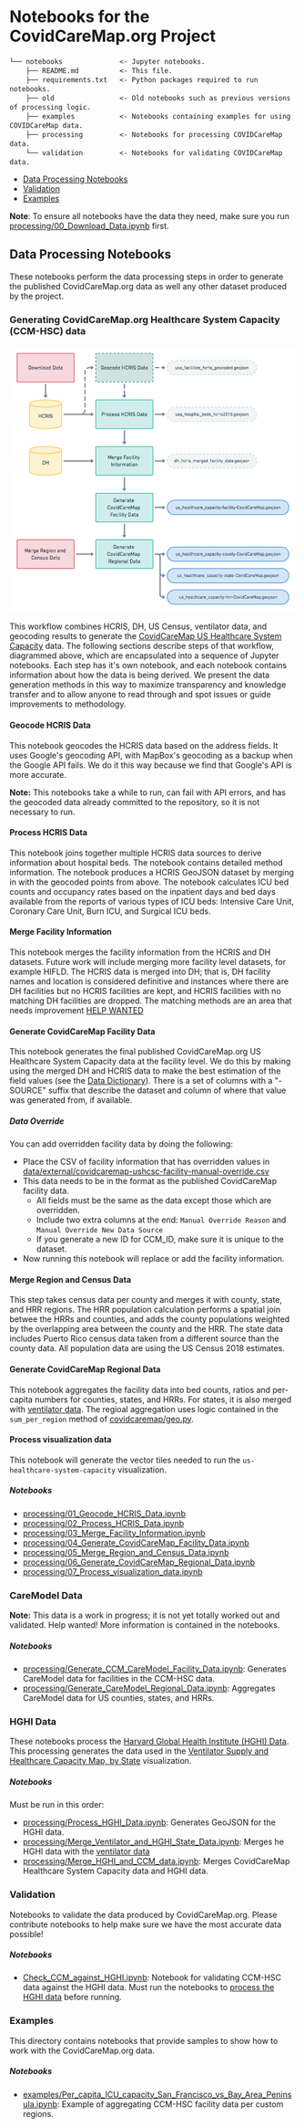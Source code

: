 # Notebooks for the CovidCareMap.org Project

    └── notebooks              <- Jupyter notebooks.
        ├── README.md          <- This file.
        ├── requirements.txt   <- Python packages required to run notebooks.
        ├── old                <- Old notebooks such as previous versions of processing logic.
        ├── examples           <- Notebooks containing examples for using COVIDCareMap data.
        ├── processing         <- Notebooks for processing COVIDCareMap data.
        └── validation         <- Notebooks for validating COVIDCareMap data.

- [Data Processing Notebooks](#processing)
- [Validation](#Validation)
- [Examples](#examples)

**Note**: To ensure all notebooks have the data they need, make sure you run
[processing/00_Download_Data.ipynb](processing/00_Download_Data.ipynb) first.

## Data Processing Notebooks

These notebooks perform the data processing steps in order to generate the published CovidCareMap.org data
as well any other dataset produced by the project.

### Generating CovidCareMap.org Healthcare System Capacity (CCM-HSC) data

![workflow](images/ccm-notebook-workflow.png)

This workflow combines HCRIS, DH, US Census, ventilator data, and geocoding results to generate the [CovidCareMap US Healthcare System Capacity](../data/README.md#covidcaremap-us-healthcare-system-capacity-data) data. The following sections describe steps of that workflow, diagrammed above, which are encapsulated into a sequence of Jupyter notebooks. Each step has it's own notebook, and each notebook contains information about how the data is being derived. We present the data generation methods in this way to maximize transparency and knowledge transfer and to allow anyone to read through and spot issues or guide improvements to methodology.

#### Geocode HCRIS Data

This notebook geocodes the HCRIS data based on the address fields. It uses Google's geocoding API, with MapBox's geocoding as a backup when the Google API fails. We do it this way because we find that Google's API
is more accurate.

**Note:** This notebooks take a while to run, can fail with API errors, and has the geocoded data already committed to the repository, so it is not necessary to run.

#### Process HCRIS Data

This notebook joins together multiple HCRIS data sources to derive information about hospital beds. The
notebook contains detailed method information. The notebook produces a HCRIS GeoJSON dataset by
merging in with the geocoded points from above. The notebook calculates ICU bed counts and
occupancy rates based on the inpatient days and bed days available from the reports of various
types of ICU beds: Intensive Care Unit, Coronary Care Unit, Burn ICU, and Surgical ICU beds.

#### Merge Facility Information

This notebook merges the facility information from the HCRIS and DH datasets.
Future work will include merging more facility level datasets, for example HIFLD.
The HCRIS data is merged into DH; that is, DH facility names and location is considered
definitive and instances where there are DH facilities but no HCRIS facilities are kept, and
HCRIS facilities with no matching DH facilities are dropped. The matching methods are an
area that needs improvement [HELP WANTED](../README.md#contribiting)

#### Generate CovidCareMap Facility Data

This notebook generates the final published CovidCareMap.org US Healthcare System Capacity data
at the facility level. We do this by making using the merged DH and HCRIS data to make the best
estimation of the field values (see the [Data Dictionary](../data/README.md#covidcaremap-capcity-data-dictionary)).
There is a set of columns with a "- SOURCE" suffix that describe the dataset and column of where that
value was generated from, if available.

##### Data Override

You can add overridden facility data by doing the following:
- Place the CSV of facility information that has overridden values in [data/external/covidcaremap-ushcsc-facility-manual-override.csv](../data/README.md#covidcaremaporg-us-healthcare-system-capacity---manual-override)
- This data needs to be in the format as the published CovidCareMap facility data.
  - All fields must be the same as the data except those which are overridden.
  - Include two extra columns at the end: `Manual Override Reason` and `Manual Override New Data Source`
  - If you generate a new ID for CCM_ID, make sure it is unique to the dataset.
- Now running this notebook will replace or add the facility information.

#### Merge Region and Census Data

This step takes census data per county and merges it with county, state, and HRR regions. The HRR population calculation performs a spatial join betwee the HRRs and counties, and adds the county populations weighted by the overlapping area between the county and the HRR. The state data includes Puerto Rico census data taken from a different source than the county data. All population data are using the US Census 2018 estimates.

#### Generate CovidCareMap Regional Data

This notebook aggregates the facility data into bed counts, ratios and per-capita numbers for
counties, states, and HRRs. For states, it is also merged with [ventilator data](../data/README.md#ventilator-data).
The regioal aggregation uses logic contained in the `sum_per_region` method of [covidcaremap/geo.py](../covidcaremap/geo.py).

#### Process visualization data

This notebook will generate the vector tiles needed to run the `us-healthcare-system-capacity` visualization.

##### Notebooks

- [processing/01_Geocode_HCRIS_Data.ipynb](processing/01_Geocode_HCRIS_Data.ipynb)
- [processing/02_Process_HCRIS_Data.ipynb](processing/02_Process_HCRIS_Data.ipynb)
- [processing/03_Merge_Facility_Information.ipynb](processing/03_Merge_Facility_Information.ipynb)
- [processing/04_Generate_CovidCareMap_Facility_Data.ipynb](processing/04_Generate_CovidCareMap_Facility_Data.ipynb)
- [processing/05_Merge_Region_and_Census_Data.ipynb](processing/05_Merge_Region_and_Census_Data.ipynb)
- [processing/06_Generate_CovidCareMap_Regional_Data.ipynb](processing/06_Generate_CovidCareMap_Regional_Data.ipynb)
- [processing/07_Process_visualization_data.ipynb](processing/07_Process_visualization_data.ipynb)

### CareModel Data

**Note:** This data is a work in progress; it is not yet totally worked out and validated. Help wanted! More information is contained in the notebooks.

##### Notebooks

- [processing/Generate_CCM_CareModel_Facility_Data.ipynb](processing/Generate_CCM_CareModel_Facility_Data.ipynb): Generates CareModel data for facilities in the CCM-HSC data.
- [processing/Generate_CareModel_Regional_Data.ipynb](processing/Generate_CareModel_Regional_Data.ipynb): Aggregates CareModel data for US counties, states, and HRRs.

### HGHI Data

These notebooks process the [Harvard Global Health Institute (HGHI) Data](https://globalepidemics.org/2020/03/17/caring-for-covid-19-patients/). This processing generates the data used in the [Ventilator Supply and Healthcare Capacity Map, by State](https://www.covidcaremap.org/maps/hghi-vents/) visualization.

##### Notebooks

Must be run in this order:

- [processing/Process_HGHI_Data.ipynb](processing/Process_HGHI_Data.ipynb): Generates GeoJSON for the HGHI data.
- [processing/Merge_Ventilator_and_HGHI_State_Data.ipynb](processing/Merge_Ventilator_and_HGHI_State_Data.ipynb): Merges he HGHI data with the [ventilator data](../data/README.md#ventilator-data)
- [processing/Merge_HGHI_and_CCM_data.ipynb](processing/Merge_HGHI_and_CCM_data.ipynb): Merges CovidCareMap Healthcare System Capacity data and HGHI data.

### Validation

Notebooks to validate the data produced by CovidCareMap.org. Please contribute notebooks to help make sure
we have the most accurate data possible!

##### Notebooks

- [Check_CCM_against_HGHI.ipynb](Check_CCM_against_HGHI.ipynb): Notebook for validating CCM-HSC data against the HGHI data. Must run the notebooks to [process the HGHI data](#hghi-data) before running.

### Examples

This directory contains notebooks that provide samples to show how to work with the CovidCareMap.org data.

##### Notebooks

- [examples/Per_capita_ICU_capacity_San_Francisco_vs_Bay_Area_Peninsula.ipynb](examples/Per_capita_ICU_capacity_San_Francisco_vs_Bay_Area_Peninsula.ipynb): Example of aggregating CCM-HSC facility data per custom regions.
